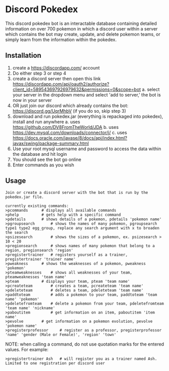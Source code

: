 # Discord Pokedex

This discord pokedex bot is an interactable database containing detailed information on over 700 pokemon in which a discord user within a server which contains the bot may create, update, and delete pokemon teams, or simply learn from the information within the pokedex. 

## Installation

1. create a https://discordapp.com/ account
2. Do either step 3 or step 4
3. create a discord server then open this link https://discordapp.com/api/oauth2/authorize?client_id=589543697926979632&permissions=0&scope=bot 
	a. select your server in the dropdown menu and select 'add to server,' the bot is now in your server
4. OR just join our discord which already contains the bot: https://discord.gg/UqrMhbV
	(if you do so, skip step 3)
5. download and run pokedex.jar (everything is repackaged into pokedex), install and run anywhere
	a. uses https://github.com/DV8FromTheWorld/JDA
	b. uses https://dev.mysql.com/downloads/connector/j/
	c. uses https://docs.oracle.com/javase/8/docs/api/index.html?javax/swing/package-summary.html
6. Use your root mysql username and password to access the data within the database and hit login
7. You should see the bot go online
8. Enter commands as you wish

## Usage

```
Join or create a discord server with the bot that is run by the pokedex.jar file.

currently existing commands:
>pcommands 		# displays all available commands
>phelp 			# gets help with a specific command
>pdetails 		# shows details of a pokemon, pdetails 'pokemon name'
>pgroupsearch 		# shows the names of many pokemon, pgroupsearch type1 type2 egg_group, replace any search argument with x to broaden the search
>psizesearch 		# shows the sizes of a pokemon, ex. psizesearch > 10 < 20
>pregionsearch 		# shows names of many pokemon that belong to a region, pregionsearch 'region' 
>pregistertrainer 	# registers yourself as a trainer, pregistertrainer 'trainer name'
>pweakness 		# shows the weaknesses of a pokemon, pweakness 'pokemon'
>pteamweaknesses 	# shows all weaknesses of your team, pteamweaknesses 'team name'
>pteam 			# displays your team, pteam 'team name'
>pcreateteam 		# creates a team, pcreateteam 'team name'
>pdeleteteam 		# deletes a team, pdeleteteam 'team name'
>paddtoteam 		# adds a pokemon to your team, paddtoteam 'team name' 'pokemon'
>pdeletefromteam 	# delete a pokemon from your team, pdeletefromteam 'team name' 'nickname'
>paboutitem 		# get information on an item, paboutitem 'item name'
>pevolve 		# get information on a pokemon evolution, pevolve 'pokemon name'
>pregisterprofessor 	# register as a professor, pregisterprofessor 'name' 'gender (Male or Female)', 'region' 'town'
```
NOTE: when calling a command, do not use quotation marks for the entered values. For example:
```
>pregistertrainer Ash 	# will register you as a trainer named Ash. Limited to one registration per discord user
```